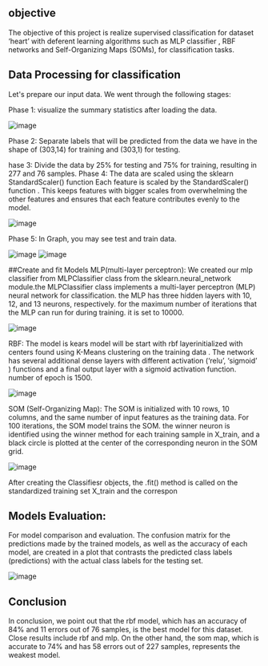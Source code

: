 ## objective
The objective of this project is realize supervised classification for dataset ‘heart’ with deferent
learning algorithms such as MLP classifier , RBF networks and Self-Organizing Maps (SOMs), for
classification tasks.

## Data Processing for classification
Let's prepare our input data. We went through the following stages:

Phase 1: 
visualize the summary statistics after loading the data.

![image](https://github.com/ChelghoumMohammedWassim/RBF-MLP-SOM/assets/101805975/9be0f5da-af52-4187-8e57-4183fe9f87f7)

Phase 2:
Separate labels that will be predicted from the data we have in the shape of (303,14) for training and (303,1) for testing.

hase 3: 
Divide the data by 25% for testing and 75% for training, resulting in 277 and 76 samples.
Phase 4: 
The data are scaled using the sklearn StandardScaler() function Each feature is scaled by the StandardScaler() function . This keeps features with bigger scales from overwhelming the other features and ensures that each feature contributes evenly to the model.

![image](https://github.com/ChelghoumMohammedWassim/RBF-MLP-SOM/assets/101805975/45135b35-7e4e-49ba-87e4-4591cd16b010)

Phase 5: In Graph, you may see test and train data.

![image](https://github.com/ChelghoumMohammedWassim/RBF-MLP-SOM/assets/101805975/59f48935-4214-4463-9854-e32318dbabc3)
![image](https://github.com/ChelghoumMohammedWassim/RBF-MLP-SOM/assets/101805975/8f2f3d3a-93aa-4ffc-8e11-29666d5c5291)

##Create and fit Models
MLP(multi-layer perceptron):
We created our mlp classifier from MLPClassifier class from the sklearn.neural_network module.the MLPClassifier class implements a multi-layer perceptron (MLP) neural network for classification. the MLP has three hidden layers with 10, 12, and 13 neurons, respectively. for the maximum number of iterations that the MLP can run for during training. it is set to 10000.

![image](https://github.com/ChelghoumMohammedWassim/RBF-MLP-SOM/assets/101805975/85211273-6cfb-4add-bda6-f59e11093ae5)


RBF:
The model is kears model will be start with rbf layerinitialized with centers found using K-Means clustering on the training data . The network has several additional dense layers with different activation (‘relu’, ‘sigmoid’ ) functions and a final output layer with a sigmoid activation function. number of epoch is 1500.

![image](https://github.com/ChelghoumMohammedWassim/RBF-MLP-SOM/assets/101805975/ae8cbd8a-6f62-4b84-aca9-7894d3fd308c)

SOM (Self-Organizing Map):
The SOM is initialized with 10 rows, 10 columns, and the same number of input features as the training data. For 100 iterations, the SOM model trains the SOM. the winner neuron is identified using the winner method for each training sample in X_train, and a black circle is plotted at the center of the corresponding neuron in the SOM grid.

![image](https://github.com/ChelghoumMohammedWassim/RBF-MLP-SOM/assets/101805975/75a1d5f4-7ef4-410d-9a8b-a55a4f52553b)

After creating the Classifiesr objects, the .fit() method is called on the standardized training set X_train and the correspon

## Models Evaluation:
For model comparison and evaluation.  The confusion matrix for the predictions made by the trained models, as well as the accuracy of each model, are created in a plot that contrasts the predicted class labels (predictions) with the actual class labels for the testing set.

![image](https://github.com/ChelghoumMohammedWassim/RBF-MLP-SOM/assets/101805975/7954cd26-c1ea-4781-a463-f356a1dd6475)

## Conclusion
In conclusion, we point out that the rbf model, which has an accuracy of 84% and 11 errors out of 76 samples, is the best model for this dataset. Close results include rbf and mlp. On the other hand, the som map, which is accurate to 74% and has 58 errors out of 227 samples, represents the weakest model.



